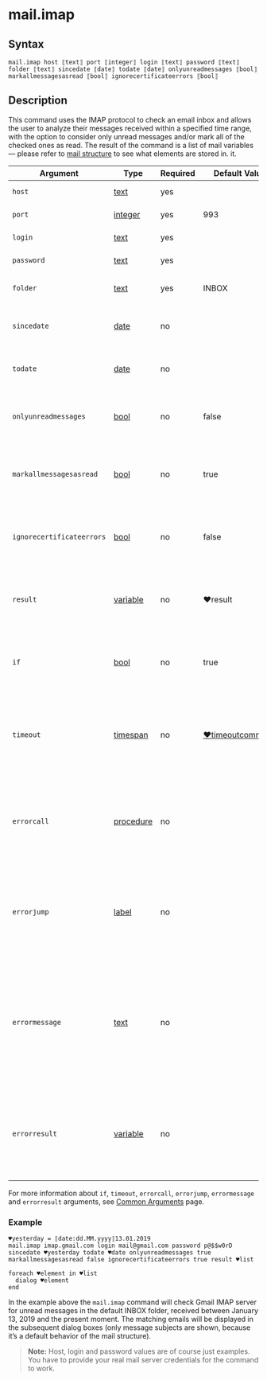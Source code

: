 # mail.imap

## Syntax

```G1ANT
mail.imap host ⟦text⟧ port ⟦integer⟧ login ⟦text⟧ password ⟦text⟧ folder ⟦text⟧ sincedate ⟦date⟧ todate ⟦date⟧ onlyunreadmessages ⟦bool⟧ markallmessagesasread ⟦bool⟧ ignorecertificateerrors ⟦bool⟧
```

## Description

This command uses the IMAP protocol to check an email inbox and allows the user to analyze their messages received within a specified time range, with the option to consider only unread messages and/or mark all of the checked ones as read. The result of the command is a list of mail variables — please refer to [mail structure](G1ANT.Language/G1ANT.Language/Structures/MailStructure.md) to see what elements are stored in. it.

| Argument               | Type                                                         | Required | Default Value                                                | Description                                                  |
| ---------------------- | ------------------------------------------------------------ | -------- | ------------------------------------------------------------ | ------------------------------------------------------------ |
| `host`                 | [text](G1ANT.Language/G1ANT.Language/Structures/TextStructure.md) | yes      |                                                              | IMAP server address                                          |
| `port`                 | [integer](G1ANT.Language/G1ANT.Language/Structures/IntegerStructure.md) | yes      | 993 | IMAP server port number                                      |
| `login`                | [text](G1ANT.Language/G1ANT.Language/Structures/TextStructure.md) | yes      |                                                              | User email login                                             |
| `password`             | [text](G1ANT.Language/G1ANT.Language/Structures/TextStructure.md) | yes      |                                                              | User email password                                          |
| `folder` | [text](G1ANT.Language/G1ANT.Language/Structures/TextStructure.md) | yes | INBOX | Folder to fetch emails from |
| `sincedate`            | [date](G1ANT.Language/G1ANT.Language/Structures/DateStructure.md) | no       |                                                              | Starting date for messages to be checked                     |
| `todate`               | [date](G1ANT.Language/G1ANT.Language/Structures/DateStructure.md) | no       |                                                              | Ending date for messages to be checked                       |
| `onlyunreadmessages`   | [bool](G1ANT.Language/G1ANT.Language/Structures/BooleanStructure.md) | no       | false | If set to `true`, only unread messages will be checked       |
| `markallmessagesasread`| [bool](G1ANT.Language/G1ANT.Language/Structures/BooleanStructure.md) | no       | true | If set to `true`, all checked messages will be marked as read |
| `ignorecertificateerrors` | [bool](G1ANT.Language/G1ANT.Language/Structures/BooleanStructure.md) | no       | false | If set to `true`, the command will ignore any security certificate errors |
| `result`               | [variable](G1ANT.Language/G1ANT.Language/Structures/VariableStructure.md) | no       | ♥result | The name of a list variable where the returned [mail](G1ANT.Language/G1ANT.Language/Structures/MailStructure.md) variables will be stored |
| `if`           | [bool](G1ANT.Language/G1ANT.Language/Structures/BooleanStructure.md) | no       | true                                                        | Executes the command only if a specified condition is true   |
| `timeout`      | [timespan](G1ANT.Language/G1ANT.Language/Structures/TimeSpanStructure.md) | no       | [♥timeoutcommand](G1ANT.Language/G1ANT.Addon.Core/Variables/TimeoutCommandVariable.md) | Specifies time in milliseconds for G1ANT.Robot to wait for the command to be executed |
| `errorcall`    | [procedure](G1ANT.Language/G1ANT.Language/Structures/ProcedureStructure.md) | no       |                                                             | Name of a procedure to call when the command throws an exception or when a given `timeout` expires |
| `errorjump`    | [label](G1ANT.Language/G1ANT.Language/Structures/LabelStructure.md) | no       |                                                             | Name of the label to jump to when the command throws an exception or when a given `timeout` expires |
| `errormessage` | [text](G1ANT.Language/G1ANT.Language/Structures/TextStructure.md) | no       |                                                             | A message that will be shown in case the command throws an exception or when a given `timeout` expires, and no `errorjump` argument is specified |
| `errorresult`  | [variable](G1ANT.Language/G1ANT.Language/Structures/VariableStructure.md) | no       |                                                             | Name of a variable that will store the returned exception. The variable will be of [error](G1ANT.Language/G1ANT.Language/Structures/ErrorStructure.md) structure  |

For more information about `if`, `timeout`, `errorcall`, `errorjump`, `errormessage` and `errorresult` arguments, see [Common Arguments](G1ANT.Manual/appendices/common-arguments.md) page.

### Example

```G1ANT
♥yesterday = ⟦date:dd.MM.yyyy⟧13.01.2019
mail.imap imap.gmail.com login mail@gmail.com password p@$$w0rD sincedate ♥yesterday todate ♥date onlyunreadmessages true markallmessagesasread false ignorecertificateerrors true result ♥list 

foreach ♥element in ♥list
  dialog ♥element
end
```

In the example above the `mail.imap` command will check Gmail IMAP server for unread messages in the default INBOX folder, received between January 13, 2019 and the present moment. The matching emails will be displayed in the subsequent dialog boxes (only message subjects are shown, because it’s a default behavior of the mail structure).

> **Note:** Host, login and password values are of course just examples. You have to provide your real mail server credentials for the command to work.
